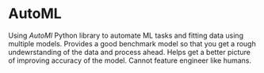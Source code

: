 # AutoML
Using *AutoMl* Python library to automate ML tasks and fitting data using multiple models. Provides a good benchmark model so that you get a rough undewrstanding of the data and process ahead. Helps get a better picture of improving accuracy of the model. Cannot feature engineer like humans.
